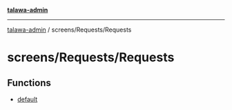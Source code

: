 [**talawa-admin**](../../../README.md)

***

[talawa-admin](../../../modules.md) / screens/Requests/Requests

# screens/Requests/Requests

## Functions

- [default](functions/default.md)
